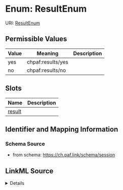 # Enum: ResultEnum 



URI: [ResultEnum](ResultEnum.md)

## Permissible Values

| Value | Meaning | Description |
| --- | --- | --- |
| yes | chpaf:results/yes |  |
| no | chpaf:results/no |  |




## Slots

| Name | Description |
| ---  | --- |
| [result](result.md) |  |






## Identifier and Mapping Information







### Schema Source


* from schema: https://ch.paf.link/schema/session






## LinkML Source

<details>
```yaml
name: result_enum
from_schema: https://ch.paf.link/schema/session
rank: 1000
permissible_values:
  'yes':
    text: 'yes'
    meaning: chpaf:results/yes
  'no':
    text: 'no'
    meaning: chpaf:results/no

```
</details>
